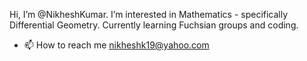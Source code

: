 Hi, I’m @NikheshKumar. I’m interested in Mathematics - specifically Differential Geometry. Currently learning Fuchsian groups and coding. 
- 📫 How to reach me nikheshk19@yahoo.com

<!---
NikheshKumar/NikheshKumar is a ✨ special ✨ repository because its `README.md` (this file) appears on your GitHub profile.
You can click the Preview link to take a look at your changes.
--->
